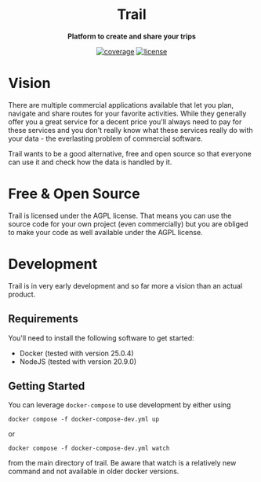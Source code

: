 <div align="center">
  <h1>Trail</h1>

  <p>
    <strong>Platform to create and share your trips</strong>
  </p>

  <p>  
    <a href="https://app.codecov.io/gh/gilengel/trail" rel="nofollow"><img src="https://img.shields.io/codecov/c/github/gilengel/trail?style=for-the-badge" alt="coverage"></a>
    <a href="https://github.com/gilengel/trail/blob/main/LICENSE"><img src="https://img.shields.io/github/license/gilengel/trail?style=for-the-badge" alt="license"></a>
  </p>  
</div>

# Vision

There are multiple commercial applications available that let you plan, navigate and share routes for your favorite activities. While they generally offer you a great service for a decent price you'll always need to pay for these services and you don't really know what these services really do with your data - the everlasting problem of commercial software.

Trail wants to be a good alternative, free and open source so that everyone can use it and check how the data is handled by it.

# Free & Open Source

Trail is licensed under the AGPL license. That means you can use the source code for your own project (even commercially) but you are obliged to make your code as well available under the AGPL license.

# Development

Trail is in very early development and so far more a vision than an actual product.

## Requirements

You'll need to install the following software to get started:

- Docker (tested with version 25.0.4)
- NodeJS (tested with version 20.9.0)

## Getting Started

You can leverage `docker-compose` to use development by either using

`docker compose -f docker-compose-dev.yml up`

or

`docker compose -f docker-compose-dev.yml watch`

from the main directory of trail. Be aware that watch is a relatively new command and not available in older docker versions.
